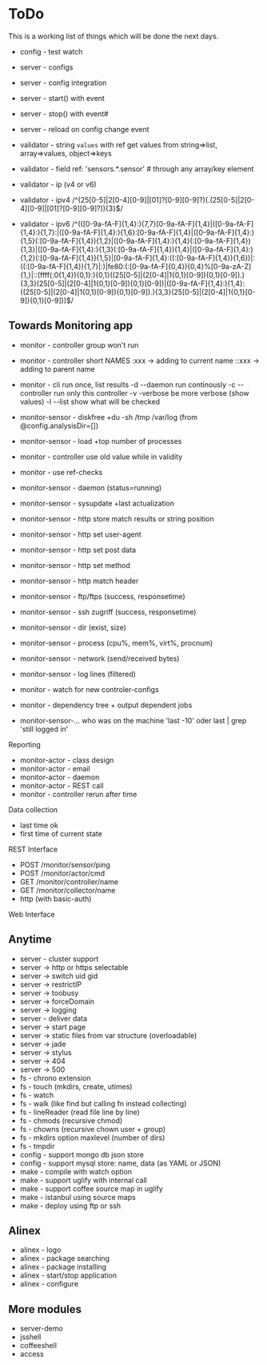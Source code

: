 
ToDo
=================================================

This is a working list of things which will be done the next days.

- config - test watch
- server - configs
- server - config integration
- server - start() with event
- server - stop() with event#
- server - reload on config change event

- validator - string `values` with ref get values from string=>list, array=>values, object=>keys
- validator - field ref: 'sensors.*.sensor' # through any array/key element
- validator - ip (v4 or v6)
- validator - ipv4 /^(25[0-5]|2[0-4][0-9]|[01]?[0-9][0-9]?)(\.(25[0-5]|2[0-4][0-9]|[01]?[0-9][0-9]?)){3}$/
- validator - ipv6 /^(([0-9a-fA-F]{1,4}:){7,7}[0-9a-fA-F]{1,4}|([0-9a-fA-F]{1,4}:){1,7}:|([0-9a-fA-F]{1,4}:){1,6}:[0-9a-fA-F]{1,4}|([0-9a-fA-F]{1,4}:){1,5}(:[0-9a-fA-F]{1,4}){1,2}|([0-9a-fA-F]{1,4}:){1,4}(:[0-9a-fA-F]{1,4}){1,3}|([0-9a-fA-F]{1,4}:){1,3}(:[0-9a-fA-F]{1,4}){1,4}|([0-9a-fA-F]{1,4}:){1,2}(:[0-9a-fA-F]{1,4}){1,5}|[0-9a-fA-F]{1,4}:((:[0-9a-fA-F]{1,4}){1,6})|:((:[0-9a-fA-F]{1,4}){1,7}|:)|fe80:(:[0-9a-fA-F]{0,4}){0,4}%[0-9a-zA-Z]{1,}|::(ffff(:0{1,4}){0,1}:){0,1}((25[0-5]|(2[0-4]|1{0,1}[0-9]){0,1}[0-9]).){3,3}(25[0-5]|(2[0-4]|1{0,1}[0-9]){0,1}[0-9])|([0-9a-fA-F]{1,4}:){1,4}:((25[0-5]|(2[0-4]|1{0,1}[0-9]){0,1}[0-9]).){3,3}(25[0-5]|(2[0-4]|1{0,1}[0-9]){0,1}[0-9]))$/


Towards Monitoring app
-------------------------------------------------

- monitor - controller group won't run
- monitor - controller short NAMES
  :xxx -> adding to current name
  ::xxx -> adding to parent name

- monitor - cli
  run once, list results
  -d --daemon <time> run continously
  -c --controller <name> run only this controller
  -v -verbose be more verbose (show values)
  -l --list show what will be checked

- monitor-sensor - diskfree +du -sh /tmp /var/log (from @config.analysisDir=[])
- monitor-sensor - load +top number of processes
- monitor - controller use old value while in validity
- monitor - use ref-checks
- monitor-sensor - daemon (status=running)
- monitor-sensor - sysupdate +last actualization
- monitor-sensor - http store match results or string position
- monitor-sensor - http set user-agent
- monitor-sensor - http set post data
- monitor-sensor - http set method
- monitor-sensor - http match header
- monitor-sensor - ftp/ftps (success, responsetime)
- monitor-sensor - ssh zugriff (success, responsetime)
- monitor-sensor - dir (exist, size)
- monitor-sensor - process (cpu%, mem%, virt%, procnum)
- monitor-sensor - network (send/received bytes)
- monitor-sensor - log lines (filtered)
- monitor - watch for new controler-configs
- monitor - dependency tree + output dependent jobs
- monitor-sensor-... who was on the machine 'last -10' oder last | grep 'still logged in'

Reporting

- monitor-actor - class design
- monitor-actor - email
- monitor-actor - daemon
- monitor-actor - REST call
- monitor - controller rerun after time

Data collection

- last time ok
- first time of current state

REST Interface

- POST /monitor/sensor/ping
- POST /monitor/actor/cmd
- GET /monitor/controller/name
- GET /monitor/collector/name
- http (with basic-auth)

Web Interface


Anytime
-------------------------------------------------

- server - cluster support
- server -> http or https selectable
- server -> switch uid gid
- server -> restrictIP
- server -> toobusy
- server -> forceDomain
- server -> logging
- server - deliver data
- server -> start page
- server -> static files from var structure (overloadable)
- server -> jade
- server -> stylus
- server -> 404
- server -> 500
- fs - chrono extension
- fs - touch (mkdirs, create, utimes)
- fs - watch
- fs - walk (like find but calling fn instead collecting)
- fs - lineReader (read file line by line)
- fs - chmods (recursive chmod)
- fs - chowns (recursive chown user + group)
- fs - mkdirs option maxlevel (number of dirs)
- fs - tmpdir
- config - support mongo db json store
- config - support mysql store: name, data (as YAML or JSON)
- make - compile with watch option
- make - support uglify with internal call
- make - support coffee source map in uglify
- make - istanbul using source maps
- make - deploy using ftp or ssh


Alinex
-------------------------------------------------

- alinex - logo
- alinex - package searching
- alinex - package installing
- alinex - start/stop application
- alinex - configure


More modules
-------------------------------------------------

- server-demo
- jsshell
- coffeeshell
- access
